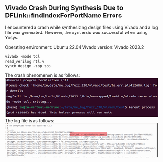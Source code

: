 ## Vivado Crash During Synthesis Due to DFLink::findIndexForPortName Errors




I encountered a crash while synthesizing design files using Vivado and a log file was generated. However, the synthesis was successful when using Yosys. 

Operating environment: Ubuntu 22.04 Vivado version: Vivado 2023.2 

```
vivado -mode tcl 
read_verilog rtl.v 
synth_design -top top
``` 


The crash phenomenon is as follows:
![images](./output.png)
The log file is as follows:
![images](./log.png)